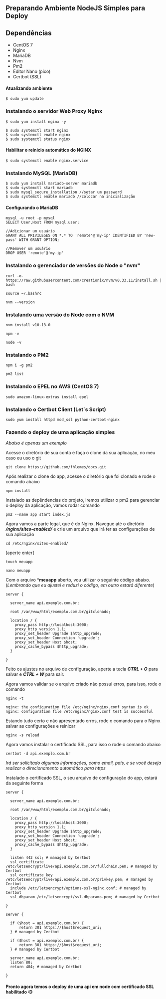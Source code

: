 ## Preparando Ambiente NodeJS Simples para Deploy


## Dependências

- CentOS 7
- Nginx
- MariaDB
- Nvm
- Pm2
- Editor Nano (pico)
- Certbot (SSL)
  

#### Atualizando ambiente

```
$ sudo yum update
```


### Instalando o servidor Web Proxy Nginx

```
$ sudo yum install nginx -y
```

```
$ sudo systemctl start nginx
$ sudo systemctl enable nginx
$ sudo systemctl status nginx
```


#### Habilitar o reinicio automático do NGINX

```
$ sudo systemctl enable nginx.service
```

### Instalando MySQL (MariaDB)

```
$ sudo yum install mariadb-server mariadb
$ sudo systemctl start mariadb
$ sudo mysql_secure_installation //setar um password
$ sudo systemctl enable mariadb //colocar na inicialização
```

#### Configurando o MariaDB

```
mysql -u root -p mysql
SELECT User,Host FROM mysql.user;

//Adicionar um usuário
GRANT ALL PRIVILEGES ON *.* TO 'remote'@'my-ip' IDENTIFIED BY 'new-pass' WITH GRANT OPTION;

//Remover um usuário
DROP USER 'remote'@'my-ip'
```

### Instalando o gerenciador de versões do Node o "nvm"

```
curl -o- https://raw.githubusercontent.com/creationix/nvm/v0.33.11/install.sh | bash
```

```
source ~/.bashrc
```

```
nvm --version
```


### Instalando uma versão do Node com o NVM

```
nvm install v10.13.0
```

```
npm -v
```

```
node -v
```


### Instalando o PM2

```
npm i -g pm2
```

```
pm2 list
```


### Instalando o EPEL no AWS (CentOS 7)

```
sudo amazon-linux-extras install epel
```


### Instalando o Certbot Client (Let`s Script)

```
sudo yum install httpd mod_ssl python-certbot-nginx
```

### Fazendo o deploy de uma aplicação simples

*Abaixo é apenas um exemplo*

Acesse o diretório de sua conta e faça o clone da sua aplicação, no meu caso eu uso o git

```
git clone https://github.com/fhlemes/docs.git
```

Após realizar o clone do app, acesse o diretório que foi clonado e rode o comando abaixo

```
npm install
```


Instalado as depêndencias do projeto, iremos utilizar o pm2 para gerenciar o deploy da aplicação, vamos rodar comando

```
pm2 --name app start index.js
```

Agora vamos a parte legal, que é do Nginx. Navegue até o diretório ***/nginx/sites-enabled/*** e crie um arquivo que irá
ter as configurações de sua aplicação

```
cd /etc/nginx/sites-enabled/
``` 
[aperte enter]

```
touch meuapp
```

```
nano meuapp
```

Com o arquivo ***meuapp** aberto, vou utilizar o seguinte código abaixo. (_Lembrando que eu ajustei e reduzi o código, em outro estará diferente_)

```
server {

  server_name api.exemplo.com.br;

  root /var/www/html/exemplo.com.br/gitclonado;

  location / {
    proxy_pass http://localhost:3000;
    proxy_http_version 1.1;
    proxy_set_header Upgrade $http_upgrade;
    proxy_set_header Connection 'upgrade';
    proxy_set_header Host $host;
    proxy_cache_bypass $http_upgrade;
  }

}
```

Feito os ajustes no arquivo de configuração, aperte a tecla ***CTRL + O*** para salvar e ***CTRL + W*** para sair.

Agora vamos validar se o arquivo criado não possui erros, para isso, rode o comando

```
nginx -t

nginx: the configuration file /etc/nginx/nginx.conf syntax is ok
nginx: configuration file /etc/nginx/nginx.conf test is successful 
```

Estando tudo certo e não apresentado erros, rode o comando para o Nginx salvar as configurações e reinicar

```
nginx -s reload
```

Agora vamos instalar o certificado SSL, para isso o rode o comando abaixo

```
certbot -d api.exemplo.com.br
```

_Irá ser solicitado algumas informações, como email, pais, e se você deseja realizar o direcionamento automático para https_

Instalado o certificado SSL, o seu arquivo de configuração do app, estará da seguinte forma

```
server {

  server_name api.exemplo.com.br;

  root /var/www/html/exemplo.com.br/gitclonado;

  location / {
    proxy_pass http://localhost:3000;
    proxy_http_version 1.1;
    proxy_set_header Upgrade $http_upgrade;
    proxy_set_header Connection 'upgrade';
    proxy_set_header Host $host;
    proxy_cache_bypass $http_upgrade;
  }

  listen 443 ssl; # managed by Certbot
  ssl_certificate /etc/letsencrypt/live/api.exemplo.com.br/fullchain.pem; # managed by Certbot
  ssl_certificate_key /etc/letsencrypt/live/api.exemplo.com.br/privkey.pem; # managed by Certbot
  include /etc/letsencrypt/options-ssl-nginx.conf; # managed by Certbot
  ssl_dhparam /etc/letsencrypt/ssl-dhparams.pem; # managed by Certbot

}

server {

  if ($host = api.exemplo.com.br) {
      return 301 https://$host$request_uri;
  } # managed by Certbot

  if ($host = api.exemplo.com.br) {
      return 301 https://$host$request_uri;
  } # managed by Certbot

  server_name api.exemplo.com.br;
  listen 80;
  return 404; # managed by Certbot

}

```

#### Pronto agora temos o deploy de uma api em node com certificado SSL habilitado :D

